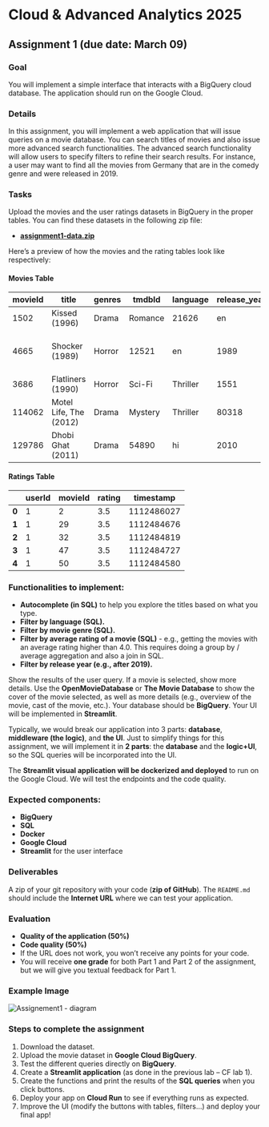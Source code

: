 # Cloud & Advanced Analytics 2025
## Assignment 1 (due date: March 09)

### Goal
You will implement a simple interface that interacts with a BigQuery cloud database. The application should run on the Google Cloud.

### Details
In this assignment, you will implement a web application that will issue queries on a movie database. You can search titles of movies and also issue more advanced search functionalities. The advanced search functionality will allow users to specify filters to refine their search results. For instance, a user may want to find all the movies from Germany that are in the comedy genre and were released in 2019. 

### Tasks
Upload the movies and the user ratings datasets in BigQuery in the proper tables. You can find these datasets in the following zip file:
- [**assignment1-data.zip**](https://unils-my.sharepoint.com/:u:/g/personal/dimitri_roulin_unil_ch/EUB9EaTsDddIqKBs7xosJZcBsea800PmN2FFDjxF7Q923g?e=qN3O5D)

Here’s a preview of how the movies and the rating tables look like respectively:

#### Movies Table
| movieId | title               | genres                   | tmdbId | language | release_year | country                  |
|---------|---------------------|--------------------------|--------|----------|--------------|--------------------------|
| 1502    | Kissed (1996)       | Drama|Romance           | 21626  | en       | 1996         | Canada                   |
| 4665    | Shocker (1989)      | Horror                   | 12521  | en       | 1989         | United States of America |
| 3686    | Flatliners (1990)   | Horror|Sci-Fi|Thriller  | 1551   | en       | 1990         | United States of America |
| 114062  | Motel Life, The (2012) | Drama|Mystery|Thriller | 80318  | en       | 2013         | United States of America |
| 129786  | Dhobi Ghat (2011)   | Drama                    | 54890  | hi       | 2010         | India                    |

#### Ratings Table
|  | userId | movieId | rating | timestamp   |
|--------|--------|---------|--------|------------|
| **0**  | 1      | 2       | 3.5    | 1112486027 |
| **1**  | 1      | 29      | 3.5    | 1112484676 |
| **2**  | 1      | 32      | 3.5    | 1112484819 |
| **3**  | 1      | 47      | 3.5    | 1112484727 |
| **4**  | 1      | 50      | 3.5    | 1112484580 |


### Functionalities to implement:

- **Autocomplete (in SQL)** to help you explore the titles based on what you type.
- **Filter by language (SQL).**
- **Filter by movie genre (SQL).**
- **Filter by average rating of a movie (SQL)** - e.g., getting the movies with an average rating higher than 4.0. This requires doing a group by / average aggregation and also a join in SQL.
- **Filter by release year (e.g., after 2019).**

Show the results of the user query. If a movie is selected, show more details. Use the **OpenMovieDatabase** or **The Movie Database** to show the cover of the movie selected, as well as more details (e.g., overview of the movie, cast of the movie, etc.). Your database should be **BigQuery**. Your UI will be implemented in **Streamlit**.

Typically, we would break our application into 3 parts: **database**, **middleware (the logic)**, and **the UI**. Just to simplify things for this assignment, we will implement it in **2 parts**: the **database** and the **logic+UI**, so the SQL queries will be incorporated into the UI.

The **Streamlit visual application will be dockerized and deployed** to run on the Google Cloud. We will test the endpoints and the code quality.

### Expected components:
- **BigQuery**
- **SQL**
- **Docker**
- **Google Cloud**
- **Streamlit** for the user interface

### Deliverables
A zip of your git repository with your code (**zip of GitHub**). The `README.md` should include the **Internet URL** where we can test your application.

### Evaluation
- **Quality of the application (50%)**
- **Code quality (50%)**
- If the URL does not work, you won’t receive any points for your code.
- You will receive **one grade** for both Part 1 and Part 2 of the assignment, but we will give you textual feedback for Part 1.

### Example Image
![Assignement1 - diagram](https://github.com/michalis0/Cloud-and-Advanced-Analytics/blob/main/assignment1/images/assignment1-diagram.png)

### Steps to complete the assignment
1. Download the dataset.
2. Upload the movie dataset in **Google Cloud BigQuery**.
3. Test the different queries directly on **BigQuery**.
4. Create a **Streamlit application** (as done in the previous lab – CF lab 1).
5. Create the functions and print the results of the **SQL queries** when you click buttons.
6. Deploy your app on **Cloud Run** to see if everything runs as expected.
7. Improve the UI (modify the buttons with tables, filters…) and deploy your final app!
